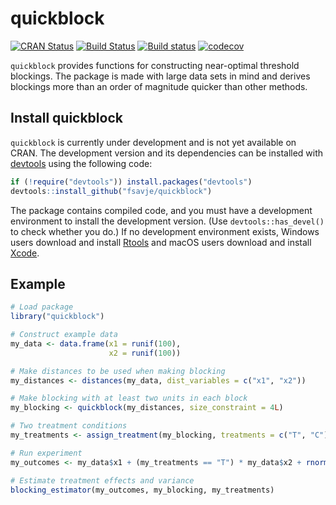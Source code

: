 # quickblock

[![CRAN Status](https://www.r-pkg.org/badges/version/quickblock)](https://cran.r-project.org/package=quickblock)
[![Build Status](https://travis-ci.org/fsavje/quickblock.svg?branch=master)](https://travis-ci.org/fsavje/quickblock)
[![Build status](https://ci.appveyor.com/api/projects/status/kvewap50vohivud8/branch/master?svg=true)](https://ci.appveyor.com/project/fsavje/quickblock/branch/master)
[![codecov](https://codecov.io/gh/fsavje/quickblock/branch/master/graph/badge.svg)](https://codecov.io/gh/fsavje/quickblock)

`quickblock` provides functions for constructing near-optimal threshold blockings. The package is made with large data sets in mind and derives blockings more than an order of magnitude quicker than other methods.


## Install quickblock

`quickblock` is currently under development and is not yet available on CRAN. The development version and its dependencies can be installed with [devtools](https://github.com/hadley/devtools) using the following code:

```R
if (!require("devtools")) install.packages("devtools")
devtools::install_github("fsavje/quickblock")
```

The package contains compiled code, and you must have a development environment to install the development version. (Use `devtools::has_devel()` to check whether you do.) If no development environment exists, Windows users download and install [Rtools](https://cran.r-project.org/bin/windows/Rtools/) and macOS users download and install [Xcode](https://itunes.apple.com/us/app/xcode/id497799835).


## Example

```R
# Load package
library("quickblock")

# Construct example data
my_data <- data.frame(x1 = runif(100),
                      x2 = runif(100))

# Make distances to be used when making blocking
my_distances <- distances(my_data, dist_variables = c("x1", "x2"))

# Make blocking with at least two units in each block
my_blocking <- quickblock(my_distances, size_constraint = 4L)

# Two treatment conditions
my_treatments <- assign_treatment(my_blocking, treatments = c("T", "C"))

# Run experiment
my_outcomes <- my_data$x1 + (my_treatments == "T") * my_data$x2 + rnorm(100)

# Estimate treatment effects and variance
blocking_estimator(my_outcomes, my_blocking, my_treatments)
```

